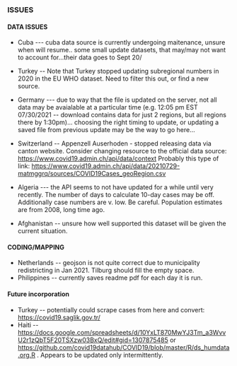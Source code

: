 ### ISSUES

#### DATA ISSUES
 * Cuba --- cuba data source is currently undergoing maitenance, unsure when will resume.. some small update datasets, that may/may not want to account for...their data goes to Sept 20/
 
 * Turkey -- Note that Turkey stopped updating subregional numbers in 2020 in the EU WHO dataset. Need to filter this out, or find a new source.
 * Germany --- due to way that the file is updated on the server, not all data may be avaialable at a particular time (e.g. 12:05 pm EST 07/30/2021 -- download contains data for just 2 regions, but all regions there by 1:30pm)... choosing the right timing to update, or updating a saved file from previous update may be the way to go here...
 * Switzerland -- Appenzell Auserhoden - stopped releasing data via canton website. Consider changing resource to the official data source: https://www.covid19.admin.ch/api/data/context
Probably this type of link: https://www.covid19.admin.ch/api/data/20210729-matmggrq/sources/COVID19Cases_geoRegion.csv
 * Algeria --- the API seems to not have updated for a while until very recently. The number of days to calculate 10-day cases may be off. Additionally case numbers are v. low. Be careful. Population estimates are from 2008, long time ago.
 * Afghanistan -- unsure how well supported this dataset will be given the current situation.
 
#### CODING/MAPPING
 * Netherlands -- geojson is not quite correct due to municipality redistricting in Jan 2021. Tilburg should fill the empty space.
 * Philippines -- currently saves readme pdf for each day it is run.
  
#### Future incorporation
 * Turkey -- potentially could scrape cases from here and convert: https://covid19.saglik.gov.tr/
 * Haiti -- https://docs.google.com/spreadsheets/d/10YxLT870MwYJ3Tm_a3WvvU2r1zQbT5F20TSXzw03BxQ/edit#gid=1307875485  or https://github.com/covid19datahub/COVID19/blob/master/R/ds_humdata.org.R . Appears to be updated only intermittently.

